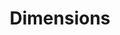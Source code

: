 ---
layout: default
bigquery: https://console.cloud.google.com/bigquery?p=covid-19-dimensions-ai&page=table&d=data&t=publications
contributors: Digital Science, https://www.digital-science.com/
cost: Free for personal, non-commercial use.
description: Dimensions contains more than 100 million publications, ranging from
  articles published in scholarly journals, books and book chapters, to preprints
  and conference proceedings. All publications are contextualized with linked data
  sets, funding, publications, patents, clinical trials, and policy documents. You
  can also view associated categories, funders, institutions, and researcher profiles.
documentation: https://docs.dimensions.ai/bigquery/index.html
last_edit: Mon, 04 Apr 2022 19:04:00 GMT
location: https://www.dimensions.ai/products/free/
maintained_by: Digital Science, https://www.digital-science.com/
schema_fields: '[''date_inserted'', ''start_year'', ''funding_aud'', ''associated_publication_pmid'',
  ''volume'', ''grant_number'', ''family_id'', ''supporting_grant_ids'', ''foa_number'',
  ''doi'', ''current_assignee_countries'', ''open_access_categories'', ''arxiv_id'',
  ''conditions'', ''funding_chf'', ''source_id'', ''research_org_state_codes'', ''metrics'',
  ''expiration_date'', ''citations_count'', ''date_normal'', ''assignee_orgs'', ''open_access_categories_v2'',
  ''repository_id'', ''acknowledgements'', ''category_sdg'', ''original_assignee_countries'',
  ''acronyms'', ''legal_status'', ''address'', ''assignee_countries'', ''relationships'',
  ''status'', ''citations'', ''funder_org_state_codes'', ''phase'', ''mesh_terms'',
  ''title'', ''eisbn'', ''created_date'', ''priority_year'', ''date_modified'', ''concepts'',
  ''funding_gbp'', ''funding_nzd'', ''kind'', ''associated_grant_ids'', ''external_ids'',
  ''proceedings_title'', ''established'', ''funder_org'', ''ipcr'', ''funding_jpy'',
  ''labels'', ''type'', ''date_imported_gbq'', ''journal'', ''funder_org_countries'',
  ''aliases'', ''description'', ''repository_url'', ''research_orgs'', ''date'', ''original_abstract'',
  ''clinical_trial_ids'', ''mesh_headings'', ''reference_ids'', ''associated_publication_id'',
  ''jurisdiction'', ''family_count'', ''research_org_city_names'', ''filing_status'',
  ''wikipedia_url'', ''funding_eur'', ''research_org_state_names'', ''patent_ids'',
  ''gender'', ''investigators'', ''authors'', ''license'', ''links'', ''associated_publication_doi'',
  ''original_title'', ''original_assignee'', ''parent_id'', ''brief_title'', ''linkout'',
  ''interventions'', ''end_year'', ''types'', ''funding_usd'', ''citation_string'',
  ''funder_countries'', ''current_assignee'', ''inventor_names'', ''research_org_countries'',
  ''category_for'', ''language'', ''pmcid'', ''research_org_country_names'', ''category_icrp_ct'',
  ''registry'', ''category_hrcs_hc'', ''pmid'', ''name'', ''date_online'', ''start_date'',
  ''filing_date'', ''associated_publication_arxiv_id'', ''year'', ''pages'', ''current_assignee_orgs'',
  ''funder_org_acronyms'', ''id'', ''research_org_cities'', ''abstract'', ''altmetrics'',
  ''book_title'', ''organisation_details'', ''category_icrp_cso'', ''active_years'',
  ''book_series_title'', ''journal_lists'', ''category_bra'', ''publication_year'',
  ''publisher'', ''subtitles'', ''funding_cad'', ''date_print'', ''isbn'', ''categories'',
  ''conference'', ''funding_currency'', ''granted_date'', ''funder_org_cities'', ''category_uoa'',
  ''cited_by_ids'', ''cpc'', ''granted_year'', ''funder_orgs'', ''priority_date'',
  ''resulting_publication_doi'', ''repository_name'', ''category_hrcs_rac'', ''filing_year'',
  ''embargo_date'', ''publication_date'', ''expiration_year'', ''funding_details'',
  ''researcher_ids'', ''end_date'', ''application_number'', ''email_address'', ''category_hra'',
  ''original_assignee_orgs'', ''acronym'', ''publication_ids'', ''funding_cny'', ''family_members_ids'',
  ''resulting_publication_ids'', ''legal_events'', ''issue'', ''category_rcdc'', ''editors'',
  ''funding_amount'']'
shortname: dimensions
tags:
- scholarly literature
- patents
- funding
- clinical trials
- academic profiles
terms_of_use: 'Use of both the Dimensions COVID-19 dataset and full Dimensions dataset
  are subject to the Dimensions Terms of use: https://www.dimensions.ai/policies-terms-legal '
title: Dimensions
uuid: dcff88bd-fe6b-4fdb-8159-809bf9d7bc1c
---